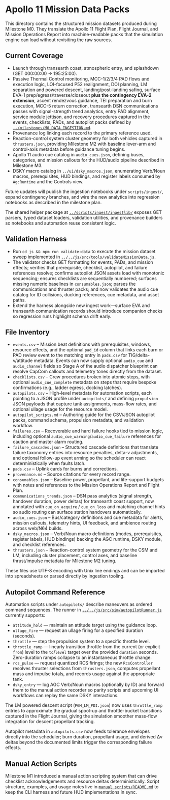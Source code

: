 # Apollo 11 Mission Data Packs

This directory contains the structured mission datasets produced during Milestone M0. They translate the Apollo 11 Flight Plan, Flight Journal, and Mission Operations Report into machine-readable packs that the simulation engine can load without revisiting the raw sources.

## Current Coverage
- Launch through transearth coast, atmospheric entry, and splashdown (GET 000:00:00 → 195:25:00).
- Passive Thermal Control monitoring, MCC-1/2/3/4 PAD flows and execution logic, LOI-focused P52 realignment, DOI planning, LM separation and powered descent, landing/post-landing safing, surface EVA-1 prep/egress/traverse/closeout **plus the contingency EVA-2 extension**, ascent rendezvous guidance, TEI preparation and burn execution, MCC-5 return correction, transearth DSN communications passes with signal-strength trend analytics, entry PAD alignment, service module jettison, and recovery procedures captured in the events, checklists, PADs, and autopilot packs defined by [`../milestones/M0_DATA_INGESTION.md`](../milestones/M0_DATA_INGESTION.md).
- Provenance log linking each record to the primary reference used.
- Reaction-control system cluster geometry for both vehicles captured in `thrusters.json`, providing Milestone M2 with baseline lever-arm and control-axis metadata before guidance tuning begins.
- Apollo 11 audio cue catalog in `audio_cues.json`, defining buses, categories, and mission callouts for the HUD/audio pipeline described in Milestone M3.
- DSKY macro catalog in `../ui/dsky_macros.json`, enumerating Verb/Noun macros, prerequisites, HUD bindings, and register labels consumed by `AgcRuntime` and the Controls view.

Future updates will publish the ingestion notebooks under `scripts/ingest/`, expand contingency branches, and wire the new analytics into regression notebooks as described in the milestone plan.

The shared helper package at [`../scripts/ingest/ingestlib/`](../../scripts/ingest/ingestlib) exposes GET parsers, typed dataset loaders, validation utilities, and provenance builders so notebooks and automation reuse consistent logic.

## Validation Harness

- Run `cd js && npm run validate:data` to execute the mission dataset sweep implemented in [`../../js/src/tools/validateMissionData.js`](../../js/src/tools/validateMissionData.js).
- The validator checks GET formatting for events, PADs, and mission effects; verifies that prerequisite, checklist, autopilot, and failure references resolve; confirms autopilot JSON assets load with monotonic sequencing; ensures checklists are sequentially numbered; surfaces missing numeric baselines in `consumables.json`; parses the communications and thruster packs; and now validates the audio cue catalog for ID collisions, ducking references, cue metadata, and asset paths.
- Extend the harness alongside new ingest work—surface EVA and transearth communication records should introduce companion checks so regression runs highlight schema drift early.

## File Inventory
- `events.csv` – Mission beat definitions with prerequisites, windows, resource effects, and the
  optional `pad_id` column that links each burn or PAD review event to the matching entry in
  `pads.csv` for TIG/delta-v/attitude metadata. Events can now supply optional `audio_cue` and
  `audio_channel` fields so Stage A of the audio dispatcher blueprint can resolve CapCom callouts
  and telemetry tones directly from the dataset.
- `checklists.csv` – Crew procedures broken into atomic steps, with optional `audio_cue_complete`
  metadata on steps that require bespoke confirmations (e.g., ladder egress, docking latches).
- `autopilots.csv` – High-level metadata for automation scripts, each pointing to a JSON profile under `autopilots/` and
  defining `propulsion` JSON payloads that capture tank assignments, mass-flow rates, and optional ullage usage for the
  resource model.
- `autopilot_scripts.md` – Authoring guide for the CSV/JSON autopilot packs, command schema, propulsion metadata, and
  validation workflow.
- `failures.csv` – Recoverable and hard failure hooks tied to mission logic, including optional
  `audio_cue_warning`/`audio_cue_failure` references for caution and master alarm routing.
- `failure_cascades.json` – Structured cascade definitions that translate failure taxonomy
  entries into resource penalties, delta-v adjustments, and optional follow-up event arming so the
  scheduler can react deterministically when faults latch.
- `pads.csv` – Uplink cards for burns and corrections.
- `provenance.md` – Source citations for every record range.
- `consumables.json` – Baseline power, propellant, and life-support budgets with notes and references to the Mission Operations Report and Flight Plan.
- `communications_trends.json` – DSN pass analytics (signal strength, handover duration, power deltas)
  for transearth coast support, now annotated with `cue_on_acquire` / `cue_on_loss` and matching
  channel hints so audio routing can surface station handovers automatically.
- `audio_cues.json` – Bus/category definitions and cue metadata for alerts, mission callouts, telemetry hints, UI feedback, and ambience routing across web/N64 builds.
- `dsky_macros.json` – Verb/Noun macro definitions (modes, prerequisites, register labels, HUD bindings) backing the AGC runtime, DSKY module, and checklist references.
- `thrusters.json` – Reaction-control system geometry for the CSM and LM, including cluster placement, control axes, and baseline thrust/impulse metadata for Milestone M2 tuning.

These files use UTF-8 encoding with Unix line endings and can be imported into spreadsheets or parsed directly by ingestion tooling.

## Autopilot Command Reference

Automation scripts under `autopilots/` describe maneuvers as ordered command sequences. The runner in [`../../js/src/sim/autopilotRunner.js`](../../js/src/sim/autopilotRunner.js) currently supports:

- `attitude_hold` — maintain an attitude target using the guidance loop.
- `ullage_fire` — request an ullage firing for a specified duration (seconds).
- `throttle` — step the propulsion system to a specific throttle level.
- `throttle_ramp` — linearly transition throttle from the current (or explicit `from`) level to the `to`/`level` target over the provided `duration` seconds. Zero-duration ramps collapse to an instantaneous throttle change.
- `rcs_pulse` — request quantized RCS firings; the new `RcsController` resolves thruster selections from `thrusters.json`, computes propellant mass and impulse totals, and records usage against the appropriate tank.
- `dsky_entry` — log AGC Verb/Noun macros (optionally by ID) and forward them to the manual action recorder so parity scripts and upcoming UI workflows can replay the same DSKY interactions.

The LM powered descent script (`PGM_LM_PDI.json`) now uses `throttle_ramp` entries to approximate the gradual spool-up and throttle-bucket transitions captured in the Flight Journal, giving the simulation smoother mass-flow integration for descent propellant tracking.

Autopilot metadata in `autopilots.csv` now feeds tolerance envelopes directly into the scheduler; burn duration, propellant usage, and derived Δv deltas beyond the documented limits trigger the corresponding failure effects.

## Manual Action Scripts

Milestone M1 introduced a manual action scripting system that can drive checklist acknowledgements and resource deltas deterministically. Script structure, examples, and usage notes live in [`manual_scripts/README.md`](manual_scripts/README.md) to keep the CLI harness and future HUD implementations in sync.
